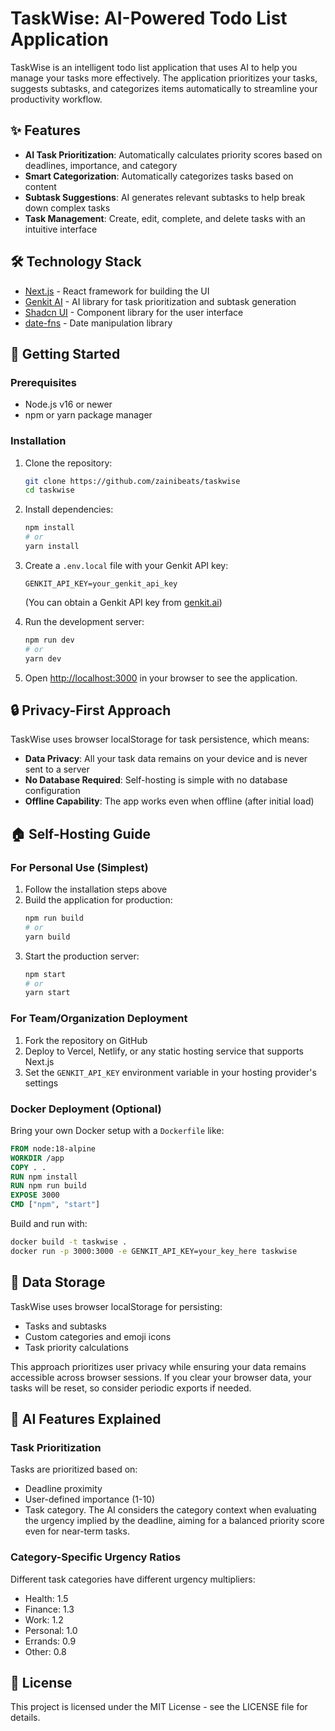 # TaskWise: AI-Powered Todo List Application

TaskWise is an intelligent todo list application that uses AI to help you manage your tasks more effectively. The application prioritizes your tasks, suggests subtasks, and categorizes items automatically to streamline your productivity workflow.

## ✨ Features

- **AI Task Prioritization**: Automatically calculates priority scores based on deadlines, importance, and category
- **Smart Categorization**: Automatically categorizes tasks based on content
- **Subtask Suggestions**: AI generates relevant subtasks to help break down complex tasks
- **Task Management**: Create, edit, complete, and delete tasks with an intuitive interface

## 🛠️ Technology Stack

- [Next.js](https://nextjs.org/) - React framework for building the UI
- [Genkit AI](https://genkit.ai/) - AI library for task prioritization and subtask generation
- [Shadcn UI](https://ui.shadcn.com/) - Component library for the user interface
- [date-fns](https://date-fns.org/) - Date manipulation library

## 🚀 Getting Started

### Prerequisites

- Node.js v16 or newer
- npm or yarn package manager

### Installation

1. Clone the repository:
   ```bash
   git clone https://github.com/zainibeats/taskwise
   cd taskwise
   ```

2. Install dependencies:
   ```bash
   npm install
   # or
   yarn install
   ```

3. Create a `.env.local` file with your Genkit API key:
   ```
   GENKIT_API_KEY=your_genkit_api_key
   ```
   (You can obtain a Genkit API key from [genkit.ai](https://genkit.ai))

4. Run the development server:
   ```bash
   npm run dev
   # or
   yarn dev
   ```

5. Open [http://localhost:3000](http://localhost:3000) in your browser to see the application.

## 🔒 Privacy-First Approach

TaskWise uses browser localStorage for task persistence, which means:

- **Data Privacy**: All your task data remains on your device and is never sent to a server
- **No Database Required**: Self-hosting is simple with no database configuration
- **Offline Capability**: The app works even when offline (after initial load)

## 🏠 Self-Hosting Guide

### For Personal Use (Simplest)

1. Follow the installation steps above
2. Build the application for production:
   ```bash
   npm run build
   # or
   yarn build
   ```
3. Start the production server:
   ```bash
   npm start
   # or
   yarn start
   ```

### For Team/Organization Deployment

1. Fork the repository on GitHub
2. Deploy to Vercel, Netlify, or any static hosting service that supports Next.js
3. Set the `GENKIT_API_KEY` environment variable in your hosting provider's settings

### Docker Deployment (Optional)

Bring your own Docker setup with a `Dockerfile` like:

```dockerfile
FROM node:18-alpine
WORKDIR /app
COPY . .
RUN npm install
RUN npm run build
EXPOSE 3000
CMD ["npm", "start"]
```

Build and run with:
```bash
docker build -t taskwise .
docker run -p 3000:3000 -e GENKIT_API_KEY=your_key_here taskwise
```

## 💾 Data Storage

TaskWise uses browser localStorage for persisting:
- Tasks and subtasks
- Custom categories and emoji icons
- Task priority calculations

This approach prioritizes user privacy while ensuring your data remains accessible across browser sessions. If you clear your browser data, your tasks will be reset, so consider periodic exports if needed.

## 🧠 AI Features Explained

### Task Prioritization

Tasks are prioritized based on:
- Deadline proximity
- User-defined importance (1-10)
- Task category. The AI considers the category context when evaluating the urgency implied by the deadline, aiming for a balanced priority score even for near-term tasks.

### Category-Specific Urgency Ratios

Different task categories have different urgency multipliers:
- Health: 1.5
- Finance: 1.3
- Work: 1.2
- Personal: 1.0
- Errands: 0.9
- Other: 0.8

## 📝 License

This project is licensed under the MIT License - see the LICENSE file for details.
